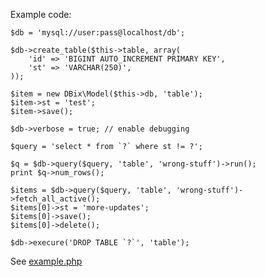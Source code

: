Example code:

    $db = 'mysql://user:pass@localhost/db';

    $db->create_table($this->table, array(
        'id' => 'BIGINT AUTO_INCREMENT PRIMARY KEY',
        'st' => 'VARCHAR(250)',
    ));

    $item = new DBix\Model($this->db, 'table');
    $item->st = 'test';
    $item->save();

    $db->verbose = true; // enable debugging

    $query = 'select * from `?` where st != ?';

    $q = $db->query($query, 'table', 'wrong-stuff')->run();
    print $q->num_rows();

    $items = $db->query($query, 'table', 'wrong-stuff')->fetch_all_active();
    $items[0]->st = 'more-updates';
    $items[0]->save();
    $items[0]->delete();

    $db->execure('DROP TABLE `?`', 'table');


See [example.php](https://github.com/yappie/DBix/blob/master/example.php)
